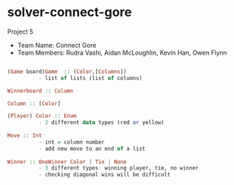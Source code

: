 # solver-connect-gore
Project 5
* Team Name: Connect Gore
* Team Members: Rudra Vashi, Aidan McLoughlin, Kevin Han, Owen Flynn


```Haskell

(Game board)Game  :: (Color,[Columns])
          - list of lists (list of columns)

Winnerboard :: Column

Column :: [Color]

(Player) Color :: Enum
          - 2 different data types (red or yellow)
          
Move :: Int
          - int = column number
          - add new move to an end of a list
          
Winner :: OneWinner Color | Tie | None
          - 3 different types: winning player, tie, no winner
          - checking diagonal wins will be difficult
```
